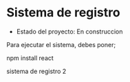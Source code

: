 <h1>Sistema de registro </h1>

- Estado del proyecto: En construccion

Para ejecutar el sistema, debes poner;

npm install react


sistema de registro 2
